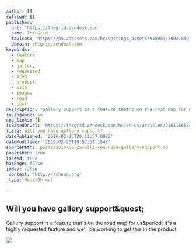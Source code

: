 ```yaml
---
author: []
related: []
publisher:
  url: 'https://thegrid.zendesk.com'
  name: The Grid
  favicon: 'https://p5.zdassets.com/hc/settings_assets/918003/200210397/dRz4TsHGBC6P9yOx0Yro6A-the_grid.png'
  domain: thegrid.zendesk.com
keywords:
  - feature
  - map
  - gallery
  - requested
  - aren
  - product
  - site
  - images
  - road
  - post
description: "Gallery support is a feature that's on the road map for us. It's a highly requested feature and we'll be working to get this in the product"
inLanguage: en
app_links: []
isBasedOnUrl: 'https://thegrid.zendesk.com/hc/en-us/articles/216116658-Will-you-have-gallery-support-'
title: Will you have gallery support?
datePublished: '2016-02-25T20:11:57.007Z'
dateModified: '2016-02-25T19:57:51.184Z'
sourcePath: _posts/2016-02-25-will-you-have-gallery-support.md
published: true
inFeed: true
hasPage: false
inNav: false
_context: 'http://schema.org'
_type: MediaObject

---
```

<article style=""><h1>Will you have gallery support&amp;quest;</h1><p>Gallery support is a feature that's on the road map for us&amp;period; It's a highly requested feature and we'll be working to get this in the product</p><img src="http://p5.zdassets.com/hc/settings_assets/918003/200210397/aAJ95pUCM7fcQFw6Chu4TA-the_grid.png" /></article>